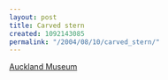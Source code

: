 ```yaml
---
layout: post
title: Carved stern
created: 1092143085
permalink: "/2004/08/10/carved_stern/"
---
```

[Auckland Museum](http://www.aucklandmuseum.com/)
